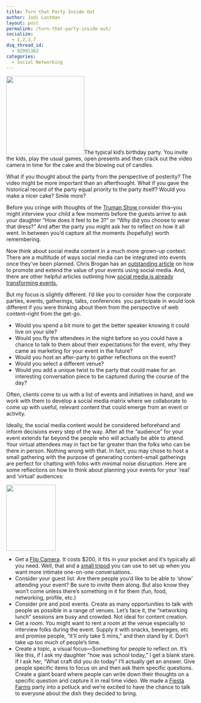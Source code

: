 ```yaml
---
title: Turn that Party Inside Out
author: Jodi Lastman
layout: post
permalink: /turn-that-party-inside-out/
socialize:
  - 1,2,3,7
dsq_thread_id:
  - 92991362
categories:
  - Social Networking
---
```

<a rel="attachment wp-att-2342" href="http://hypenotic.com/social-media-category/2340/turn-that-party-inside-out/attachment/screen-shot-2010-05-06-at-10-12-50-am"><img class="alignleft size-full wp-image-2342" title="Screen shot 2010-05-06 at 10.12.50 AM" src="http://hypenotic.com/wordpress/wp-content/uploads/2010/05/Screen-shot-2010-05-06-at-10.12.50-AM.png" alt="" width="208" height="208" /></a>The typical kid&#8217;s birthday party. You invite the kids, play the usual games, open presents and then crack out the video camera in time for the cake and the blowing out of candles.

What if you thought about the party from the perspective of posterity? The video might be more important than an afterthought. What if you gave the historical record of the party equal priority to the party itself? Would you make a nicer cake? Smile more?

Before you cringe with thoughts of the [Truman Show ][1]consider this&#8211;you might interview your child a few moments before the guests arrive to ask your daughter &#8220;How does it feel to be 3?&#8221; or &#8220;Why did you choose to wear that dress?&#8221; And after the party you might ask her to reflect on how it all went. In between you&#8217;d capture all the moments (hopefully) worth remembering.

Now think about social media content in a much more grown-up context. There are a multitude of ways social media can be integrated into events once they&#8217;ve been planned. Chris Brogan has an [outstanding article][2] on how to promote and extend the value of your events using social media. And, there are other helpful articles outlining how [social media is already transforming events.][3]

But my focus is slightly different. I&#8217;d like you to consider how the corporate parties, events, gatherings, talks, conferences  you participate in would look different if you were thinking about them from the perspective of web content&#8211;right from the get-go.

*   Would you spend a bit more to get the better speaker knowing it could live on your site?
*   Would you fly the attendees in the night before so you could have a chance to talk to them about their expectations for the event, why they came as marketing for your event in the future?
*   Would you host an after-party to gather reflections on the event?
*   Would you select a different venue?
*   Would you add a unique twist to the party that could make for an interesting conversation piece to be captured during the course of the day?

Often, clients come to us with a list of events and initiatives in hand, and we work with them to develop a social media matrix where we collaborate to come up with useful, relevant content that could emerge from an event or activity.

Ideally, the social media content would be considered beforehand and inform decisions every step of the way. After all the &#8220;audience&#8221; for your event extends far beyond the people who will actually be able to attend. Your virtual attendees may in fact be far greater than the folks who can be there in person. Nothing wrong with that. In fact, you may chose to host a small gathering with the purpose of generating content&#8211;small gatherings are perfect for chatting with folks with minimal noise disruption. Here are some reflections on how to think about planning your events for your &#8216;real&#8217; and &#8216;virtual&#8217; audiences:

<a rel="attachment wp-att-2353" href="http://hypenotic.com/social-media-category/2340/turn-that-party-inside-out/attachment/screen-shot-2010-05-06-at-10-43-27-am"><img class="alignleft size-full wp-image-2353" title="Screen shot 2010-05-06 at 10.43.27 AM" src="http://hypenotic.com/wordpress/wp-content/uploads/2010/05/Screen-shot-2010-05-06-at-10.43.27-AM.png" alt="" width="132" height="176" /></a>

*   Get a [Flip Camera][4]. It costs $200, it fits in your pocket and it&#8217;s typically all you need. Well, that and a [small tripod][5] you can use to set up when you want more intimate one-on-one conversations.
*   Consider your guest list. Are there people you&#8217;d like to be able to &#8216;show&#8217; attending your event? Be sure to invite them along. But also know they won&#8217;t come unless there&#8217;s something in it for them (fun, food, networking, profile, etc.)
*   Consider pre and post events. Create as many opportunities to talk with people as possible in a range of venues. Let&#8217;s face it, the &#8220;networking lunch&#8221; sessions are busy and crowded. Not ideal for content creation.
*   Get a room. You might want to rent a room at the venue especially to interview folks during the event. Supply it with snacks, beverages, etc and promise people, &#8220;it&#8217;ll only take 5 mins,&#8221; and then stand by it. Don&#8217;t take up too much of people&#8217;s time.
*   Create a topic, a visual focus&#8212;Something for people to reflect on. It&#8217;s like this, if I ask my daughter &#8220;how was school today,&#8221; I get a blank stare. If I ask her, &#8220;What craft did you do today&#8221; I&#8217;ll actually get an answer. Give people specific items to focus on and then ask them specific questions. Create a giant board where people can write down their thoughts on a specific question and capture it in real time video. We made a [Fiesta Farms][6] party into a potluck and we&#8217;re excited to have the chance to talk to everyone about the dish they decided to bring.

 [1]: http://www.imdb.com/title/tt0120382/
 [2]: http://www.chrisbrogan.com/how-events-can-use-social-media/
 [3]: http://www.eventcoup.com/10-ways-social-media-will-transform-events-in
 [4]: http://www.theflip.com/en-ca/
 [5]: http://store.theflip.com/en-ca/products/Product.aspx?SKU=AAT1B
 [6]: http://www.fiestafarms.ca